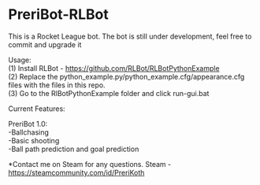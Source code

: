 # PreriBot-RLBot
This is a Rocket League bot. The bot is still under development, feel free to commit and upgrade it

Usage:                                                                
(1) Install RLBot - https://github.com/RLBot/RLBotPythonExample                                            
(2) Replace the python_example.py/python_example.cfg/appearance.cfg files with the files in this repo.                                      
(3) Go to the RlBotPythonExample folder and click run-gui.bat

Current Features:                                    

PreriBot 1.0:                       
-Ballchasing                 
-Basic shooting                          
-Ball path prediction and goal prediction                    

*Contact me on Steam for any questions. Steam - https://steamcommunity.com/id/PreriKoth
